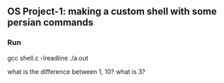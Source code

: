 ## OS Project-1: making a custom shell with some persian commands

### Run
gcc shell.c -lreadline
./a.out

what is the difference between 1, 10?
what is 3?